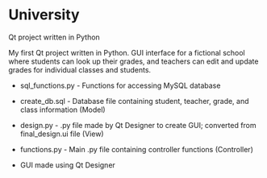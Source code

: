 # University
Qt project written in Python

My first Qt project written in Python. GUI interface for a fictional school where students can look up their grades, and teachers can edit and update grades for individual classes and students.

* sql_functions.py - Functions for accessing MySQL database
* create_db.sql - Database file containing student, teacher, grade, and class information (Model)
* design.py - .py file made by Qt Designer to create GUI; converted from final_design.ui file (View)
* functions.py - Main .py file containing controller functions (Controller)
  
* GUI made using Qt Designer
